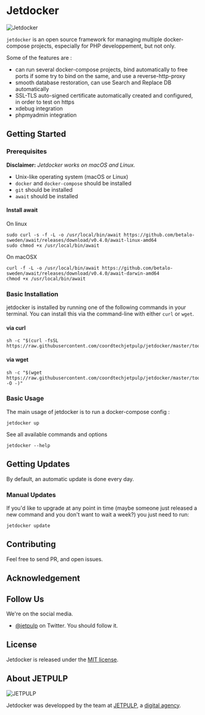 Jetdocker
==============
![Jetdocker](https://raw.githubusercontent.com/docker/compose/master/logo.png "Docker Compose Logo")

`jetdocker` is an open source framework for managing multiple docker-compose projects, especially for PHP developpement, but not only.

Some of the features are :
* can run several docker-compose projects, bind automatically to free ports if some try to bind on the same, and use a reverse-http-proxy
* smooth database restoration, can use Search and Replace DB automatically
* SSL-TLS auto-signed certificate automatically created and configured, in order to test on https
* xdebug integration
* phpmyadmin integration

## Getting Started

### Prerequisites

__Disclaimer:__ _Jetdocker works on macOS and Linux._

* Unix-like operating system (macOS or Linux)
* `docker` and `docker-compose` should be installed
* `git` should be installed
* `await` should be installed

#### Install await

On linux

```shell
sudo curl -s -f -L -o /usr/local/bin/await https://github.com/betalo-sweden/await/releases/download/v0.4.0/await-linux-amd64
sudo chmod +x /usr/local/bin/await
```

On macOSX
```shell
curl -f -L -o /usr/local/bin/await https://github.com/betalo-sweden/await/releases/download/v0.4.0/await-darwin-amd64
chmod +x /usr/local/bin/await
```

### Basic Installation

jetdocker is installed by running one of the following commands in your terminal. You can install this via the command-line with either `curl` or `wget`.

#### via curl

```shell
sh -c "$(curl -fsSL https://raw.githubusercontent.com/coordtechjetpulp/jetdocker/master/tools/install.sh)"
```

#### via wget

```shell
sh -c "$(wget https://raw.githubusercontent.com/coordtechjetpulp/jetdocker/master/tools/install.sh -O -)"
```

### Basic Usage

The main usage of jetdocker is to run a docker-compose config :

```shell
jetdocker up
```

See all available commands and options

```shell
jetdocker --help
```

## Getting Updates

By default, an automatic update is done every day.


### Manual Updates

If you'd like to upgrade at any point in time (maybe someone just released a new command and you don't want to wait a week?) you just need to run:

```shell
jetdocker update
```

## Contributing

Feel free to send PR, and open issues.

## Acknowledgement



## Follow Us

We're on the social media.

* [@jetpulp](https://twitter.com/jetpulp) on Twitter. You should follow it.

## License

Jetdocker is released under the [MIT license](LICENSE.txt).

## About JETPULP

![JETPULP](https://blog.jetpulp.fr/wp-content/uploads/sites/2/2017/10/JETPULP_logo_alt_g__2.png)

Jetdocker was developped by the team at [JETPULP](https://www.jetpulp.fr/?utm_source=github), a [digital agency](https://www.jetpulp.fr/expertise/?utm_source=github).